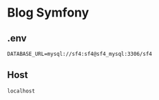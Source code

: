 Blog Symfony
======

.env
----
`DATABASE_URL=mysql://sf4:sf4@sf4_mysql:3306/sf4`

Host
----
`localhost`